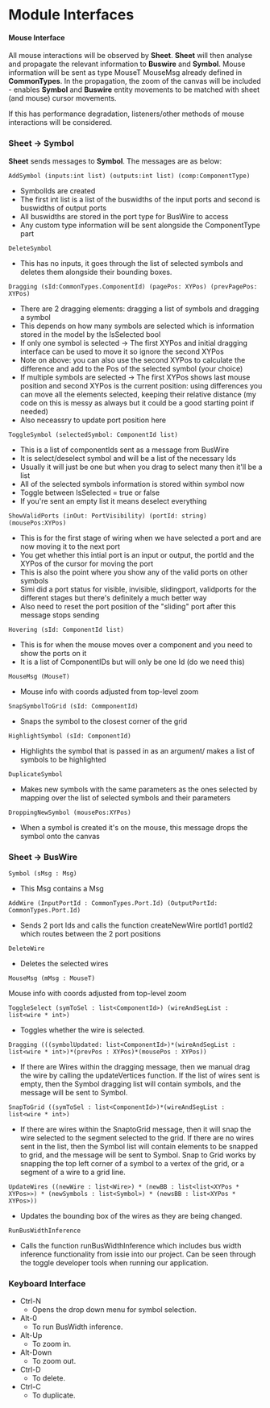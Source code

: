 # Module Interfaces

#### Mouse Interface

All mouse interactions will be observed by **Sheet**. **Sheet** will then analyse and propagate the relevant information to **Buswire** and **Symbol**. Mouse information will be sent as type MouseT MouseMsg already defined in **CommonTypes**. In the propagation, the zoom of the canvas will be included - enables **Symbol** and **Buswire** entity movements to be matched with sheet (and mouse) cursor
movements.

If this has performance degradation, listeners/other methods of mouse interactions will be considered.

### Sheet -> Symbol
**Sheet** sends messages to **Symbol**. The messages are as below:
```
AddSymbol (inputs:int list) (outputs:int list) (comp:ComponentType)
```
- SymbolIds are created 
- The first int list is a list of the buswidths of the input ports and second is buswidths of output ports
- All buswidths are stored in the port type for BusWire to access 
- Any custom type information will be sent alongside the ComponentType part

```
DeleteSymbol
```
- This has no inputs, it goes through the list of selected symbols and deletes them alongside their bounding boxes.

```
Dragging (sId:CommonTypes.ComponentId) (pagePos: XYPos) (prevPagePos: XYPos)
```
- There are 2 dragging elements: dragging a list of symbols and dragging a symbol 
- This depends on how many symbols are selected which is information stored in the model by the IsSelected bool 
- If only one symbol is selected -> The first XYPos and initial dragging interface can be used to move it so ignore the second XYPos  
- Note on above: you can also use the second XYPos to calculate the difference and add to the Pos of the selected symbol (your choice) 
- If multiple symbols are selected -> The first XYPos shows last mouse position and second XYPos is the current position: using differences you can move all the elements selected, keeping their relative distance (my code on this is messy as always but it could be a good starting point if needed)
- Also neceassry to update port position here 

```
ToggleSymbol (selectedSymbol: ComponentId list)
```
- This is a list of componentIds sent as a message from BusWire
- It is select/deselect symbol and will be a list of the necessary Ids 
- Usually it will just be one but when you drag to select many then it'll be a list  
- All of the selected symbols information is stored within symbol now 
- Toggle between IsSelected = true or false 
- If you're sent an empty list it means deselect everything 

```
ShowValidPorts (inOut: PortVisibility) (portId: string) (mousePos:XYPos)
```
- This is for the first stage of wiring when we have selected a port and are now moving it to the next port 
- You get whether this intial port is an input or output, the portId and the XYPos of the cursor for moving the port 
- This is also the point where you show any of the valid ports on other symbols 
- Simi did a port status for visible, invisible, slidingport, validports for the different stages but there's definitely a much better way 
- Also need to reset the port position of the "sliding" port after this message stops sending 

```
Hovering (sId: ComponentId list)
```
- This is for when the mouse moves over a component and you need to show the ports on it 
- It is a list of ComponentIDs but will only be one Id (do we need this)

```
MouseMsg (MouseT)
```
- Mouse info with coords adjusted from top-level zoom
```
SnapSymbolToGrid (sId: CommponentId)
```
- Snaps the symbol to the closest corner of the grid
```
HighlightSymbol (sId: ComponentId)
```
- Highlights the symbol that is passed in as an argument/ makes a list of symbols to be highlighted
```
DuplicateSymbol
```
- Makes new symbols with the same parameters as the ones selected by mapping over the list of selected symbols and their parameters
```
DroppingNewSymbol (mousePos:XYPos)
```
- When a symbol is created it's on the mouse, this message drops the symbol onto the canvas

### Sheet -> BusWire 

```
Symbol (sMsg : Msg)
```
- This Msg contains a Msg  
```
AddWire (InputPortId : CommonTypes.Port.Id) (OutputPortId: CommonTypes.Port.Id)
```
- Sends 2 port Ids and calls the function createNewWire portId1 portId2 which routes between the 2 port positions
```
DeleteWire
```
- Deletes the selected wires
```
MouseMsg (mMsg : MouseT)
```
Mouse info with coords adjusted from top-level zoom
```
ToggleSelect (symToSel : list<ComponentId>) (wireAndSegList : list<wire * int>) 
```
- Toggles whether the wire is selected.
```
Dragging (((symbolUpdated: list<ComponentId>)*(wireAndSegList : list<wire * int>)*(prevPos : XYPos)*(mousePos : XYPos)) 
```
- If there are Wires within the dragging message, then we manual drag the wire by calling the updateVertices function. If the list of wires sent is empty, then the Symbol dragging list will contain symbols, and the message will be sent to Symbol.
```
SnapToGrid ((symToSel : list<ComponentId>)*(wireAndSegList :  list<wire * int>) 
```
- If there are wires within the SnaptoGrid message, then it will snap the wire selected to the segment selected to the grid. If there are no wires sent in the list, then the Symbol list will contain elements to be snapped to grid, and the message will be sent to Symbol. Snap to Grid works by snapping the top left corner of a symbol to a vertex of the grid, or a segment of a wire to a grid line.
```
UpdateWires ((newWire : list<Wire>) * (newBB : list<list<XYPos * XYPos>>) * (newSymbols : list<Symbol>) * (newsBB : list<XYPos * XYPos>))
```
- Updates the bounding box of the wires as they are being changed.
```
RunBusWidthInference
```
- Calls the function runBusWidthInference which includes bus width inference functionality from issie into our project. Can be seen through the toggle developer tools when running our application.

### Keyboard Interface 

- Ctrl-N 
  - Opens the drop down menu for symbol selection. 
- Alt-0
  - To run BusWidth inference.
- Alt-Up
  - To zoom in.
- Alt-Down 
  - To zoom out.
- Ctrl-D
  - To delete.
- Ctrl-C 
  - To duplicate.
 <!---



